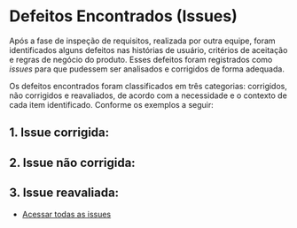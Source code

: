 # Defeitos Encontrados (Issues)

Após a fase de inspeção de requisitos, realizada por outra equipe, foram identificados alguns defeitos nas histórias de usuário, critérios de aceitação e regras de negócio do produto. Esses defeitos foram registrados como *issues* para que pudessem ser analisados e corrigidos de forma adequada. 

Os defeitos encontrados foram classificados em três categorias: corrigidos, não corrigidos e reavaliados, de acordo com a necessidade e o contexto de cada item identificado. Conforme os exemplos a seguir:

## 1. Issue corrigida:
## 2. Issue não corrigida:
## 3. Issue reavaliada:



- [Acessar todas as issues](https://github.com/xavierrjon/TrabalhoEngSoftware1/issues?q=is%3Aissue%20state%3Aclosed) 

